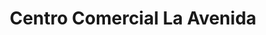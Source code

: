 ---
title: "Centro Comercial La Avenida"
url: /calabozo/centro-comercial-la-avenida/
shop: Einkaufszentrum
---